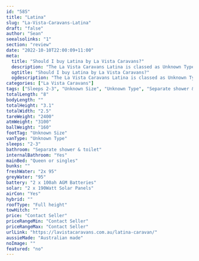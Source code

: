 ```yaml
---
id: "585"
title: "Latina"
slug: "La-Vista-Caravans-Latina"
draft: "false"
author: "Sean"
seealsolinks: "1"
section: "review"
date: "2022-10-10T22:00:09+11:00"
meta:
  title: "Should I buy Latina by La Vista Caravans?"
  description: "The La Vista Caravans Latina is classed as Unknown Type, and sleeps 2-3 people. It is Australian made and comes in at Unknown Size. It generally has Separate shower & toilet."
  ogtitle: "Should I buy Latina by La Vista Caravans?"
  ogdescription: "The La Vista Caravans Latina is classed as Unknown Type, and sleeps 2-3 people. It is Australian made and comes in at Unknown Size. It generally has Separate shower & toilet."
categories: ["La Vista Caravans"]
tags: ["Sleeps 2-3", "Unknown Size", "Unknown Type", "Separate shower & toilet", "Full height", "Price Unknown"]
totalLength: "8"
bodyLength: ""
totalHeight: "3.1"
totalWidth: "2.5"
tareWeight: "2400"
atmWeight: "3100"
ballWeight: "160"
footTag: "Unknown Size"
vanType: "Unknown Type"
sleeps: "2-3"
bathroom: "Separate shower & toilet"
internalBathroom: "Yes"
mainBed: "Queen or singles"
bunks: ""
freshWater: "2x 95"
greyWater: "95"
battery: "2 x 100ah AGM Batteries"
solar: "2 x 190Watt Solar Panels"
airCon: "Yes"
hybrid: ""
roofType: "Full height"
towHitch: ""
price: "Contact Seller"
priceRangeMin: "Contact Seller"
priceRangeMax: "Contact Seller"
urlLink: "https://lavistacaravans.com.au/latina-caravan/"
aussieMade: "Australian made"
noImage: ""
featured: "no"
---
```

